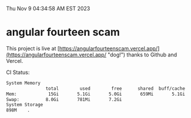 Thu Nov  9 04:34:58 AM EST 2023

# angular fourteen scam


This project is live at [https://angularfourteenscam.vercel.app/](https://angularfourteenscam.vercel.app/ "dog!") thanks to Github and Vercel.

CI Status: 

```bash
System Memory
               total        used        free      shared  buff/cache   available
Mem:            15Gi       5.1Gi       5.0Gi       659Mi       5.1Gi       8.9Gi
Swap:          8.0Gi       781Mi       7.2Gi
System Storage
898M	.
